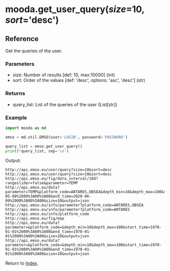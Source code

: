 # mooda.get_user_query(*size*=10, *sort*='desc')

## Reference

Get the queries of the user.

### Parameters

* size: Number of results [def: 10, max:10000] (int)
* sort: Order of the values [def: 'desc', options: 'asc', 'desc'] (str) 

### Returns

* query_list: List of the queries of the user (List[str])

### Example

```python
import mooda as md

emso = md.util.EMSO(user='LOGIN', password='PASSWORD')

query_list = emso.get_user_query()
print(*query_list, sep='\n')
```

Output:
```
http://api.emso.eu/user/query?size=10&sort=desc
http://api.emso.eu/user/query?size=10&sort=desc
http://api.emso.eu/fig/data_interval/10d?rangeslider=false&parameter=TEMP
http://api.emso.eu/data?parameter=TEMP&platform_code=ANTARES,OBSEA&depth_min=10&depth_max=100&start_time=2016-05-08%2000%3A00%3A00&end_time=2020-06-09%2000%3A00%3A00&size=10&output=json
http://api.emso.eu/info/parameter?platform_code=ANTARES,OBSEA
http://api.emso.eu/info/parameter?platform_code=ANTARES
http://api.emso.eu/info/platform_code
http://api.emso.eu/fig/map
http://api.emso.eu/data?parameter=&platform_code=&depth_min=10&depth_max=100&start_time=1970-01-01%2000%3A00%3A00&end_time=1970-01-01%2000%3A00%3A00&size=10&output=json
http://api.emso.eu/data?parameter=&platform_code=&depth_min=10&depth_max=100&start_time=1970-01-01%2000%3A00%3A00&end_time=1970-01-01%2000%3A00%3A00&size=10&output=json
```

Return to [Index](../../index_api_reference.md).
